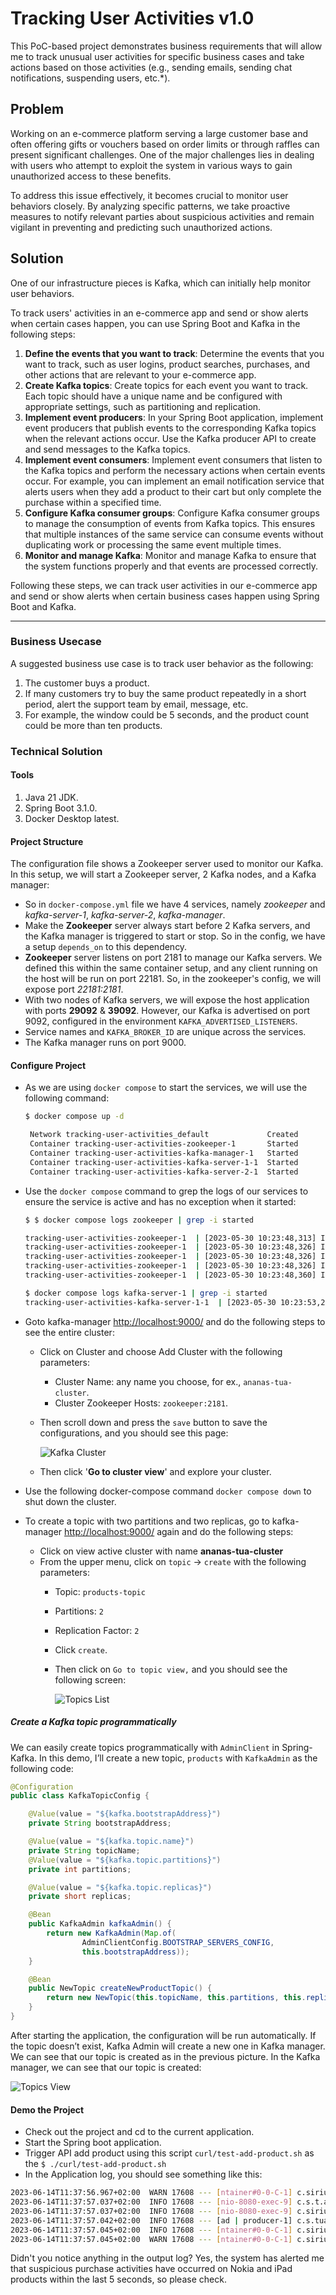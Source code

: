 # Tracking User Activities v1.0

This PoC-based project demonstrates business requirements that will allow me to track unusual user activities for specific business cases and take actions based on those activities (e.g., sending emails, sending chat notifications, suspending users, etc.*).

## Problem

Working on an e-commerce platform serving a large customer base and often offering gifts or vouchers based on order limits or through raffles can present significant challenges. One of the major challenges lies in dealing with users who attempt to exploit the system in various ways to gain unauthorized access to these benefits.

To address this issue effectively, it becomes crucial to monitor user behaviors closely. By analyzing specific patterns, we take proactive measures to notify relevant parties about suspicious activities and remain vigilant in preventing and predicting such unauthorized actions.

## Solution

One of our infrastructure pieces is Kafka, which can initially help monitor user behaviors.

To track users' activities in an e-commerce app and send or show alerts when certain cases happen, you can use Spring Boot and Kafka in the following steps:

1. **Define the events that you want to track**: Determine the events that you want to track, such as user logins, product searches, purchases, and other actions that are relevant to your e-commerce app.
2. **Create Kafka topics**: Create topics for each event you want to track. Each topic should have a unique name and be configured with appropriate settings, such as partitioning and replication.
3. **Implement event producers**: In your Spring Boot application, implement event producers that publish events to the corresponding Kafka topics when the relevant actions occur. Use the Kafka producer API to create and send messages to the Kafka topics.
4. **Implement event consumers**: Implement event consumers that listen to the Kafka topics and perform the necessary actions when certain events occur. For example, you can implement an email notification service that alerts users when they add a product to their cart but only complete the purchase within a specified time.
5. **Configure Kafka consumer groups**: Configure Kafka consumer groups to manage the consumption of events from Kafka topics. This ensures that multiple instances of the same service can consume events without duplicating work or processing the same event multiple times.
6. **Monitor and manage Kafka**: Monitor and manage Kafka to ensure that the system functions properly and that events are processed correctly.

Following these steps, we can track user activities in our e-commerce app and send or show alerts when certain business cases happen using Spring Boot and Kafka.

---

### Business Usecase

A suggested business use case is to track user behavior as the following:

1. The customer buys a product.
2. If many customers try to buy the same product repeatedly in a short period, alert the support team by email, message, etc.
3. For example, the window could be 5 seconds, and the product count could be more than ten products.

### Technical Solution

#### Tools

1. Java 21 JDK.
2. Spring Boot 3.1.0.
3. Docker Desktop latest.

#### Project Structure

The configuration file shows a Zookeeper server used to monitor our Kafka. In this setup, we will start a Zookeeper server, 2 Kafka nodes, and a Kafka manager:

* So in `docker-compose.yml` file we have 4 services, namely *zookeeper* and *kafka-server-1*, *kafka-server-2*, *kafka-manager*.
* Make the **Zookeeper** server always start before 2 Kafka servers, and the Kafka manager is triggered to start or stop. So in the config, we have a setup `depends_on` to this dependency.
* **Zookeeper** server listens on port 2181 to manage our Kafka servers. We defined this within the same container setup, and any client running on the host will be run on port 22181. So, in the zookeeper's config, we will expose port *22181:2181*.
* With two nodes of Kafka servers, we will expose the host application with ports **29092** & **39092**. However, our Kafka is advertised on port 9092, configured in the environment `KAFKA_ADVERTISED_LISTENERS`.
* Service names and `KAFKA_BROKER_ID` are unique across the services.
* The Kafka manager runs on port 9000.

#### Configure Project

* As we are using `docker compose` to start the services, we will use the following command:

  ```bash
  $ docker compose up -d

   Network tracking-user-activities_default             Created
   Container tracking-user-activities-zookeeper-1       Started
   Container tracking-user-activities-kafka-manager-1   Started
   Container tracking-user-activities-kafka-server-1-1  Started
   Container tracking-user-activities-kafka-server-2-1  Started
  ```
* Use the `docker compose` command to grep the logs of our services to ensure the service is active and has no exception when it started:

  ```bash
  $ $ docker compose logs zookeeper | grep -i started

  tracking-user-activities-zookeeper-1  | [2023-05-30 10:23:48,313] INFO Started o.e.j.s.ServletContextHandler@126253fd{/,null,AVAILABLE} (org.eclipse.jetty.server.handler.ContextHandler)
  tracking-user-activities-zookeeper-1  | [2023-05-30 10:23:48,326] INFO Started ServerConnector@268f106e{HTTP/1.1, (http/1.1)}{0.0.0.0:8080} (org.eclipse.jetty.server.AbstractConnector)
  tracking-user-activities-zookeeper-1  | [2023-05-30 10:23:48,326] INFO Started @621ms (org.eclipse.jetty.server.Server)
  tracking-user-activities-zookeeper-1  | [2023-05-30 10:23:48,326] INFO Started AdminServer on address 0.0.0.0, port 8080 and command URL /commands (org.apache.zookeeper.server.admin.JettyAdminServer)
  tracking-user-activities-zookeeper-1  | [2023-05-30 10:23:48,360] INFO PrepRequestProcessor (sid:0) started, reconfigEnabled=false (org.apache.zookeeper.server.PrepRequestProcessor)

  $ docker compose logs kafka-server-1 | grep -i started
  tracking-user-activities-kafka-server-1-1  | [2023-05-30 10:23:53,223] INFO [KafkaServer id=1] started (kafka.server.KafkaServer)
  ```
* Goto kafka-manager [http://localhost:9000/](http://localhost:9000/) and do the following steps to see the entire cluster:

  * Click on Cluster and choose Add Cluster with the following parameters:

    * Cluster Name: any name you choose, for ex., `ananas-tua-cluster`.
    * Cluster Zookeeper Hosts: `zookeeper:2181`.
  * Then scroll down and press the `save` button to save the configurations, and you should see this page:

    ![Kafka Cluster](doc/Kafka-Cluster.png)
  * Then click '**Go to cluster view**' and explore your cluster.
* Use the following docker-compose command `docker compose down` to shut down the cluster.
* To create a topic with two partitions and two replicas, go to kafka-manager [http://localhost:9000/](http://localhost:9000/) again and do the following steps:

  * Click on view active cluster with name **ananas-tua-cluster**
  * From the upper menu, click on `topic` -> `create` with the following parameters:
    * Topic: `products-topic`
    * Partitions: `2`
    * Replication Factor: `2`
    * Click `create`.
    * Then click on `Go to topic view,` and you should see the following screen:

      ![Topics List](doc/Topic-List.png)

##### Create a Kafka topic programmatically

We can easily create topics programmatically with `AdminClient` in Spring-Kafka. In this demo, I’ll create a new topic, `products` with `KafkaAdmin` as the following code:

```java
@Configuration
public class KafkaTopicConfig {

    @Value(value = "${kafka.bootstrapAddress}")
    private String bootstrapAddress;

    @Value(value = "${kafka.topic.name}")
    private String topicName;
    @Value(value = "${kafka.topic.partitions}")
    private int partitions;

    @Value(value = "${kafka.topic.replicas}")
    private short replicas;

    @Bean
    public KafkaAdmin kafkaAdmin() {
        return new KafkaAdmin(Map.of(
                AdminClientConfig.BOOTSTRAP_SERVERS_CONFIG,
                this.bootstrapAddress));
    }

    @Bean
    public NewTopic createNewProductTopic() {
        return new NewTopic(this.topicName, this.partitions, this.replicas);
    }
}
```

After starting the application, the configuration will be run automatically. If the topic doesn’t exist, Kafka Admin will create a new one in Kafka manager. We can see that our topic is created as in the previous picture. In the Kafka manager, we can see that our topic is created:

![Topics View](doc/Topic-View.png)

#### Demo the Project

* Check out the project and cd to the current application.
* Start the Spring boot application.
* Trigger API add product using this script `curl/test-add-product.sh` as the `$ ./curl/test-add-product.sh`
* In the Application log, you should see something like this:

```bash
2023-06-14T11:37:56.967+02:00  WARN 17608 --- [ntainer#0-0-C-1] c.siriusxi.tua.service.ProductListener   : ALERT!: Product 'Nokia' has been ordered more than threshold 20; 26 times within the last 5 seconds!
2023-06-14T11:37:57.037+02:00  INFO 17608 --- [nio-8080-exec-9] c.s.t.api.controller.ProductController   : [ProductController]: add new product = Product[id=100, name=iPad, price=153.94]
2023-06-14T11:37:57.037+02:00  INFO 17608 --- [nio-8080-exec-9] c.siriusxi.tua.service.ProductService    : [ProductService] send product ProductMessage[product=Product[id=100, name=iPad, price=153.94], action=add] to topic.
2023-06-14T11:37:57.042+02:00  INFO 17608 --- [ad | producer-1] c.s.tua.infra.kafka.ProductProducer      : Successfully sent message = [ProductMessage[product=Product[id=100, name=iPad, price=153.94], action=add]] with offset = [610]
2023-06-14T11:37:57.045+02:00  INFO 17608 --- [ntainer#0-0-C-1] c.siriusxi.tua.service.ProductListener   : [ProductListener] Get request from product topic [ProductMessage[product=Product[id=100, name=iPad, price=153.94], action=add]] with action add
2023-06-14T11:37:57.045+02:00  WARN 17608 --- [ntainer#0-0-C-1] c.siriusxi.tua.service.ProductListener   : ALERT!: Product 'iPad' has been ordered more than threshold 20; 23 times within the last 5 seconds!
```

Didn't you notice anything in the output log? Yes, the system has alerted me that suspicious purchase activities have occurred on Nokia and iPad products within the last 5 seconds, so please check.
